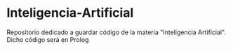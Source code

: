# Inteligencia-Artificial
Repositorio dedicado a guardar código de la materia "Inteligencia Artificial". Dicho código será en Prolog
